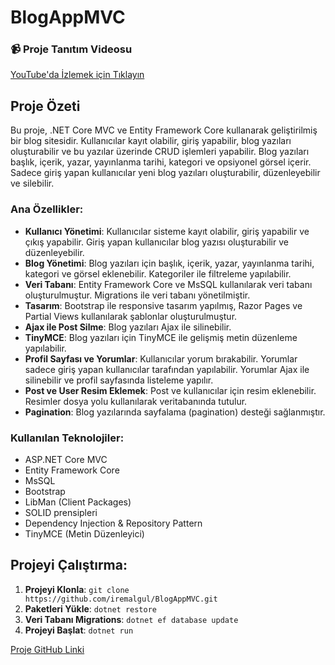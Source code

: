 # BlogAppMVC

### 📹 Proje Tanıtım Videosu
[YouTube'da İzlemek için Tıklayın](https://youtu.be/Ys0rumMuq44?si=DjjH7QmS1Q8Juy45)

## Proje Özeti

Bu proje, .NET Core MVC ve Entity Framework Core kullanarak geliştirilmiş bir blog sitesidir. Kullanıcılar kayıt olabilir, giriş yapabilir, blog yazıları oluşturabilir ve bu yazılar üzerinde CRUD işlemleri yapabilir. Blog yazıları başlık, içerik, yazar, yayınlanma tarihi, kategori ve opsiyonel görsel içerir. Sadece giriş yapan kullanıcılar yeni blog yazıları oluşturabilir, düzenleyebilir ve silebilir.

### Ana Özellikler:
- **Kullanıcı Yönetimi**: Kullanıcılar sisteme kayıt olabilir, giriş yapabilir ve çıkış yapabilir. Giriş yapan kullanıcılar blog yazısı oluşturabilir ve düzenleyebilir.
- **Blog Yönetimi**: Blog yazıları için başlık, içerik, yazar, yayınlanma tarihi, kategori ve görsel eklenebilir. Kategoriler ile filtreleme yapılabilir.
- **Veri Tabanı**: Entity Framework Core ve MsSQL kullanılarak veri tabanı oluşturulmuştur. Migrations ile veri tabanı yönetilmiştir.
- **Tasarım**: Bootstrap ile responsive tasarım yapılmış, Razor Pages ve Partial Views kullanılarak şablonlar oluşturulmuştur.
- **Ajax ile Post Silme**: Blog yazıları Ajax ile silinebilir.
- **TinyMCE**: Blog yazıları için TinyMCE ile gelişmiş metin düzenleme yapılabilir.
- **Profil Sayfası ve Yorumlar**: Kullanıcılar yorum bırakabilir. Yorumlar sadece giriş yapan kullanıcılar tarafından yapılabilir. Yorumlar Ajax ile silinebilir ve profil sayfasında listeleme yapılır.
- **Post ve User Resim Eklemek**: Post ve kullanıcılar için resim eklenebilir. Resimler dosya yolu kullanılarak veritabanında tutulur.
- **Pagination**: Blog yazılarında sayfalama (pagination) desteği sağlanmıştır.

### Kullanılan Teknolojiler:
- ASP.NET Core MVC
- Entity Framework Core
- MsSQL
- Bootstrap
- LibMan (Client Packages)
- SOLID prensipleri
- Dependency Injection & Repository Pattern
- TinyMCE (Metin Düzenleyici)

## Projeyi Çalıştırma:
1. **Projeyi Klonla**: `git clone https://github.com/iremalgul/BlogAppMVC.git`
2. **Paketleri Yükle**: `dotnet restore`
3. **Veri Tabanı Migrations**: `dotnet ef database update`
4. **Projeyi Başlat**: `dotnet run`

[Proje GitHub Linki](https://github.com/iremalgul/BlogAppMVC)
